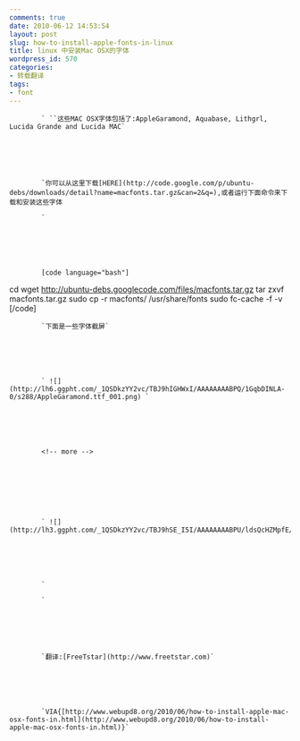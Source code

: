 ```yaml
---
comments: true
date: 2010-06-12 14:53:54
layout: post
slug: how-to-install-apple-fonts-in-linux
title: linux 中安装Mac OSX的字体
wordpress_id: 570
categories:
- 转载翻译
tags:
- font
---
```



	


		


			` ``这些MAC OSX字体包括了:AppleGaramond, Aquabase, Lithgrl, Lucida Grande and Lucida MAC`
		


		


			`你可以从这里下载[HERE](http://code.google.com/p/ubuntu-debs/downloads/detail?name=macfonts.tar.gz&can=2&q=),或者运行下面命令来下载和安装这些字体  

			`
		


		


			[code language="bash"] 
cd wget http://ubuntu-debs.googlecode.com/files/macfonts.tar.gz 
tar zxvf macfonts.tar.gz 
sudo cp -r macfonts/ /usr/share/fonts 
sudo fc-cache -f -v [/code]
		


		


			`下面是一些字体截屏`
		


		


			` ![](http://lh6.ggpht.com/_1QSDkzYY2vc/TBJ9hIGHWxI/AAAAAAAABPQ/1GqbDINLA-0/s288/AppleGaramond.ttf_001.png) `
		


		


			<!-- more -->  

			
		


		


			` ![](http://lh3.ggpht.com/_1QSDkzYY2vc/TBJ9hSE_I5I/AAAAAAAABPU/ldsQcHZMpfE/s288/Lucida%20Grande.ttf_002.png)`
		


		


			`  

			`
		


		


			`翻译:[FreeTstar](http://www.freetstar.com)`
		


		


			`VIA{[http://www.webupd8.org/2010/06/how-to-install-apple-mac-osx-fonts-in.html](http://www.webupd8.org/2010/06/how-to-install-apple-mac-osx-fonts-in.html)}`
		


	






